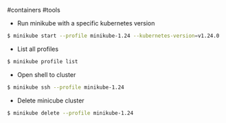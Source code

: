 #containers #tools 
- Run minikube with a specific kubernetes version

```bash
$ minikube start --profile minikube-1.24 --kubernetes-version=v1.24.0
```

- List all profiles

```bash
$ minikube profile list
```

- Open shell to cluster

```bash
$ minikube ssh --profile minikube-1.24
```

- Delete minicube cluster

```bash
$ minikube delete --profile minikube-1.24
```